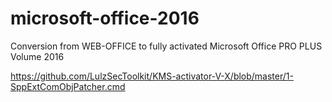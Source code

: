 # microsoft-office-2016
Conversion from WEB-OFFICE to fully activated Microsoft Office PRO PLUS Volume 2016 

https://github.com/LulzSecToolkit/KMS-activator-V-X/blob/master/1-SppExtComObjPatcher.cmd
